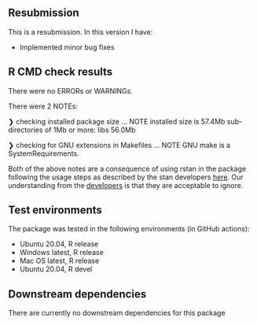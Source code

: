 ## Resubmission
This is a resubmission. In this version I have:

* Implemented minor bug fixes

## R CMD check results

There were no ERRORs or WARNINGs.

There were 2 NOTEs:

❯ checking installed package size ... NOTE
    installed size is 57.4Mb
    sub-directories of 1Mb or more:
      libs  56.0Mb

❯ checking for GNU extensions in Makefiles ... NOTE
  GNU make is a SystemRequirements.

Both of the above notes are a consequence of using rstan in the package following the usage steps as described by the stan developers [here](https://cran.r-project.org/web/packages/rstantools/vignettes/minimal-rstan-package.html). Our understanding from the [developers](https://discourse.mc-stan.org/t/using-rstan-in-an-r-package-generates-r-cmd-check-notes/26628) is that they are acceptable to ignore.

## Test environments

The package was tested in the following environments (in GitHub actions):

- Ubuntu 20.04, R release
- Windows latest, R release
- Mac OS latest, R release
- Ubuntu 20.04, R devel


## Downstream dependencies

There are currently no downstream dependencies for this package
